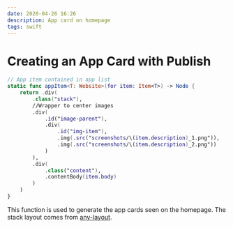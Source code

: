 ```yaml
---
date: 2020-04-26 16:26
description: App card on homepage
tags: swift
---
```

# Creating an App Card with Publish
```swift
// App item contained in app list
static func appItem<T: Website>(for item: Item<T>) -> Node {
    return .div(
        .class("stack"),
        //Wrapper to center images
        .div(
            .id("image-parent"),
            .div(
                .id("img-item"),
                .img(.src("screenshots/\(item.description)_1.png")),
                .img(.src("screenshots/\(item.description)_2.png"))
            )
        ),
        .div(
            .class("content"),
            .contentBody(item.body)
        )
    )
}
```
This function is used to generate the app cards seen on the homepage. The stack layout comes from [any-layout](https://any-layout.dev).

